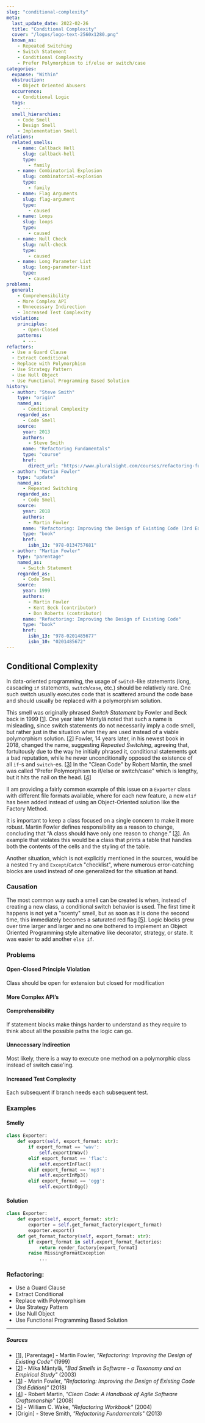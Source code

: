 ```yaml
---
slug: "conditional-complexity"
meta:
  last_update_date: 2022-02-26
  title: "Conditional Complexity"
  cover: "/logos/logo-text-2560x1280.png"
  known_as:
    - Repeated Switching
    - Switch Statement
    - Conditional Complexity
    - Prefer Polymorphism to if/else or switch/case
categories:
  expanse: "Within"
  obstruction:
    - Object Oriented Abusers
  occurrence:
    - Conditional Logic
  tags:
    - ---
  smell_hierarchies:
    - Code Smell
    - Design Smell
    - Implementation Smell
relations:
  related_smells:
    - name: Callback Hell
      slug: callback-hell
      type:
        - family
    - name: Combinatorial Explosion
      slug: combinatorial-explosion
      type:
        - family
    - name: Flag Arguments
      slug: flag-argument
      type:
        - caused
    - name: Loops
      slug: loops
      type:
        - caused
    - name: Null Check
      slug: null-check
      type:
        - caused
    - name: Long Parameter List
      slug: long-parameter-list
      type:
        - caused
problems:
  general:
    - Comprehensibility
    - More Complex API
    - Unnecessary Indirection
    - Increased Test Complexity
  violation:
    principles:
      - Open-Closed
    patterns:
      - ---
refactors:
  - Use a Guard Clause
  - Extract Conditional
  - Replace with Polymorphism
  - Use Strategy Pattern
  - Use Null Object
  - Use Functional Programming Based Solution
history:
  - author: "Steve Smith"
    type: "origin"
    named_as:
      - Conditional Complexity
    regarded_as:
      - Code Smell
    source:
      year: 2013
      authors:
        - Steve Smith
      name: "Refactoring Fundamentals"
      type: "course"
      href:
        direct_url: "https://www.pluralsight.com/courses/refactoring-fundamentals"
  - author: "Martin Fowler"
    type: "update"
    named_as:
      - Repeated Switching
    regarded_as:
      - Code Smell
    source:
      year: 2018
      authors:
        - Martin Fowler
      name: "Refactoring: Improving the Design of Existing Code (3rd Edition)"
      type: "book"
      href:
        isbn_13: "978-0134757681"
  - author: "Martin Fowler"
    type: "parentage"
    named_as:
      - Switch Statement
    regarded_as:
      - Code Smell
    source:
      year: 1999
      authors:
        - Martin Fowler
        - Kent Beck (contributor)
        - Don Roberts (contributor)
      name: "Refactoring: Improving the Design of Existing Code"
      type: "book"
      href:
        isbn_13: "978-0201485677"
        isbn_10: "0201485672"
---
```


## Conditional Complexity

In data-oriented programming, the usage of `switch`-like statements (long, cascading `if` statements, `switch`/`case`, etc.) should be relatively rare. One such switch usually executes code that is scattered around the code base and should usually be replaced with a polymorphism solution.

This smell was originally phrased _Switch Statement_ by Fowler and Beck back in 1999 [[1](#sources)]. One year later Mäntylä noted that such a name is misleading, since switch statements do not necessarily imply a code smell, but rather just in the situation when they are used instead of a viable polymorphism solution. [[2](#sources)] Fowler, 14 years later, in his newest book in 2018, changed the name, suggesting _Repeated Switching_, agreeing that, fortuitously due to the way he initially phrased it, conditional statements got a bad reputation, while he never unconditionally opposed the existence of all `if`-s and `switch`-es. [[3](#sources)] In the "Clean Code" by Robert Martin, the smell was called "Prefer Polymorphism to if/else or switch/case" which is lengthy, but it hits the nail on the head. [[4](#sources)]

II am providing a fairly common example of this issue on a `Exporter` class with different file formats available, where for each new feature, a new `elif` has been added instead of using an Object-Oriented solution like the Factory Method.

It is important to keep a class focused on a single concern to make it more robust. Martin Fowler defines responsibility as a reason to change, concluding that “A class should have only one reason to change.” [[3](#sources)]. An example that violates this would be a class that prints a table that handles both the contents of the cells and the styling of the table.

Another situation, which is not explicitly mentioned in the sources, would be a nested `Try` and `Except`/`Catch` "checklist", where numerous error-catching blocks are used instead of one generalized for the situation at hand.

### Causation

The most common way such a smell can be created is when, instead of creating a new class, a conditional switch behavior is used. The first time it happens is not yet a "scenty" smell, but as soon as it is done the second time, this immediately becomes a saturated red flag [[5](#sources)]. Logic blocks grew over time larger and larger and no one bothered to implement an Object Oriented Programming style alternative like decorator, strategy, or state. It was easier to add another `else if`.

### Problems

#### **Open-Closed Principle Violation**

Class should be open for extension but closed for modification

#### **More Complex API’s**

#### **Comprehensibility**

If statement blocks make things harder to understand as they require to think about all the possible paths the logic can go.

#### **Unnecessary Indirection**

Most likely, there is a way to execute one method on a polymorphic class instead of switch case'ing.

#### **Increased Test Complexity**

Each subsequent if branch needs each subsequent test.

### Examples

<div class="example-block">

#### Smelly

```py
class Exporter:
    def export(self, export_format: str):
        if export_format == 'wav':
            self.exportInWav()
        elif export_format == 'flac':
            self.exportInFlac()
        elif export_format == 'mp3':
            self.exportInMp3()
        elif export_format == 'ogg':
            self.exportInOgg()
```

#### Solution

```py
class Exporter:
    def export(self, export_format: str):
        exporter = self.get_format_factory(export_format)
        exporter.export()
    def get_format_factory(self, export_format: str):
        if export_format in self.export_format_factories:
            return render_factory[export_format]
        raise MissingFormatException
            ...

```

</div>

### Refactoring:

- Use a Guard Clause
- Extract Conditional
- Replace with Polymorphism
- Use Strategy Pattern
- Use Null Object
- Use Functional Programming Based Solution

---

##### Sources

- [[1](#sources)], [Parentage] - Martin Fowler, _"Refactoring: Improving the Design of Existing Code"_ (1999)
- [[2](#sources)] - Mika Mäntylä, _"Bad Smells in Software - a Taxonomy and an Empirical Study"_ (2003)
- [[3](#sources)] - Marin Fowler, _"Refactoring: Improving the Design of Existing Code (3rd Edition)"_ (2018)
- [[4](#sources)] - Robert Martin, _"Clean Code: A Handbook of Agile Software Craftsmanship"_ (2008)
- [[5](#sources)] - William C. Wake, _"Refactoring Workbook"_ (2004)
- [Origin] - Steve Smith, _"Refactoring Fundamentals"_ (2013)
